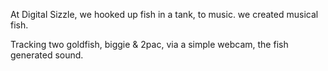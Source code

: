 At Digital Sizzle, we hooked up fish in a tank, to music. we created musical fish.

Tracking two goldfish, biggie & 2pac, via a simple webcam, the fish generated sound.